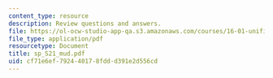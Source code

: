 ```yaml
---
content_type: resource
description: Review questions and answers.
file: https://ol-ocw-studio-app-qa.s3.amazonaws.com/courses/16-01-unified-engineering-i-ii-iii-iv-fall-2005-spring-2006/cf71e6ef792440178fddd391e2d556cd_sp_S21_mud.pdf
file_type: application/pdf
resourcetype: Document
title: sp_S21_mud.pdf
uid: cf71e6ef-7924-4017-8fdd-d391e2d556cd
---
```

